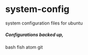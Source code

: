 # system-config
system configuration files for ubuntu

##### Configurations backed up, 
bash 
fish
atom
git 


